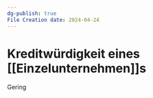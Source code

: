 ```yaml
---
dg-publish: true
File Creation date: 2024-04-24
---
```

# Kreditwürdigkeit eines [[Einzelunternehmen]]s
Gering